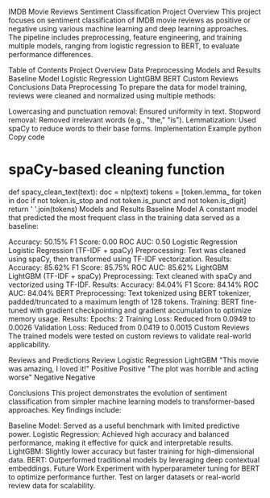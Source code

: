 IMDB Movie Reviews Sentiment Classification
Project Overview
This project focuses on sentiment classification of IMDB movie reviews as positive or negative using various machine learning and deep learning approaches. The pipeline includes preprocessing, feature engineering, and training multiple models, ranging from logistic regression to BERT, to evaluate performance differences.

Table of Contents
Project Overview
Data Preprocessing
Models and Results
Baseline Model
Logistic Regression
LightGBM
BERT
Custom Reviews
Conclusions
Data Preprocessing
To prepare the data for model training, reviews were cleaned and normalized using multiple methods:

Lowercasing and punctuation removal: Ensured uniformity in text.
Stopword removal: Removed irrelevant words (e.g., "the," "is").
Lemmatization: Used spaCy to reduce words to their base forms.
Implementation Example
python
Copy code
# spaCy-based cleaning function
def spacy_clean_text(text):
    doc = nlp(text)
    tokens = [token.lemma_ for token in doc if not token.is_stop and not token.is_punct and not token.is_digit]
    return ' '.join(tokens)
Models and Results
Baseline Model
A constant model that predicted the most frequent class in the training data served as a baseline:

Accuracy: 50.15%
F1 Score: 0.00
ROC AUC: 0.50
Logistic Regression
Logistic Regression (TF-IDF + spaCy)
Preprocessing: Text was cleaned using spaCy, then transformed using TF-IDF vectorization.
Results:
Accuracy: 85.62%
F1 Score: 85.75%
ROC AUC: 85.62%
LightGBM
LightGBM (TF-IDF + spaCy)
Preprocessing: Text cleaned with spaCy and vectorized using TF-IDF.
Results:
Accuracy: 84.04%
F1 Score: 84.14%
ROC AUC: 84.04%
BERT
Preprocessing: Text tokenized using BERT tokenizer, padded/truncated to a maximum length of 128 tokens.
Training: BERT fine-tuned with gradient checkpointing and gradient accumulation to optimize memory usage.
Results:
Epochs: 2
Training Loss: Reduced from 0.0949 to 0.0026
Validation Loss: Reduced from 0.0419 to 0.0015
Custom Reviews
The trained models were tested on custom reviews to validate real-world applicability.


Reviews and Predictions
Review	Logistic Regression	LightGBM
"This movie was amazing, I loved it!"	Positive	Positive
"The plot was horrible and acting worse"	Negative	Negative


Conclusions
This project demonstrates the evolution of sentiment classification from simpler machine learning models to transformer-based approaches. Key findings include:

Baseline Model: Served as a useful benchmark with limited predictive power.
Logistic Regression: Achieved high accuracy and balanced performance, making it effective for quick and interpretable results.
LightGBM: Slightly lower accuracy but faster training for high-dimensional data.
BERT: Outperformed traditional models by leveraging deep contextual embeddings.
Future Work
Experiment with hyperparameter tuning for BERT to optimize performance further.
Test on larger datasets or real-world review data for scalability.
